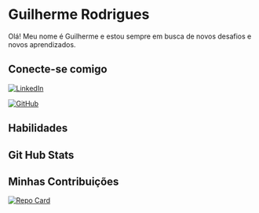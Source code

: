 # Guilherme Rodrigues
Olá! Meu nome é Guilherme e estou sempre em busca de novos desafios e novos aprendizados.
## Conecte-se comigo
[![LinkedIn](https://img.shields.io/badge/LinkedIn-0077B5?style=for-the-badge&logo=linkedin&logoColor=white)](https://www.linkedin.com/in/guilherme-rodrigues-86568614b/)

[![GitHub](https://img.shields.io/badge/GitHub-100000?style=for-the-badge&logo=github&logoColor=white)](https://github.com/GuilhermeRodrigues98)
## Habilidades

## Git Hub Stats

## Minhas Contribuições

[![Repo Card](https://github-readme-stats.vercel.app/api/pin/?username=SEUUSERNAME&repo=SEUREPOSITORIO&bg_color=000&border_color=30A3DC&show_icons=true&icon_color=30A3DC&title_color=E94D5F&text_color=FFF)](https://github.com/GuilhermeRodrigues98/dio-lab-open-source)
